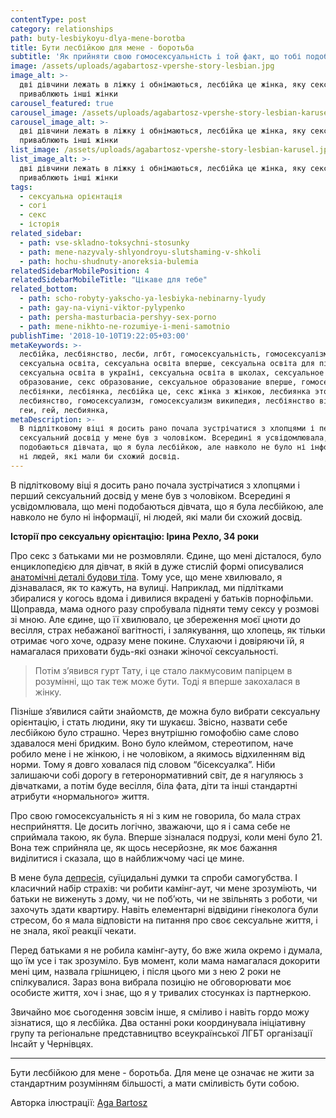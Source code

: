 ```yaml
---
contentType: post
category: relationships
path: buty-lesbiykoyu-dlya-mene-borotba
title: Бути лесбійкою для мене - боротьба
subtitle: 'Як прийняти свою гомосексуальність і той факт, що тобі подобаються дівчата'
image: /assets/uploads/agabartosz-vpershe-story-lesbian.jpg
image_alt: >-
  дві дівчини лежать в ліжку і обнімаються, лесбійка це жінка, яку сексуально
  приваблюють інші жінки
carousel_featured: true
carousel_image: /assets/uploads/agabartosz-vpershe-story-lesbian-karusel.jpg
carousel_image_alt: >-
  дві дівчини лежать в ліжку і обнімаються, лесбійка це жінка, яку сексуально
  приваблюють інші жінки
list_image: /assets/uploads/agabartosz-vpershe-story-lesbian-karusel.jpg
list_image_alt: >-
  дві дівчини лежать в ліжку і обнімаються, лесбійка це жінка, яку сексуально
  приваблюють інші жінки
tags:
  - сексуальна орієнтація
  - согі
  - секс
  - історія
related_sidebar:
  - path: vse-skladno-toksychni-stosunky
  - path: mene-nazyvaly-shlyondroyu-slutshaming-v-shkoli
  - path: hochu-shudnuty-anoreksia-bulemia
relatedSidebarMobilePosition: 4
relatedSidebarMobileTitle: "Цікаве для тебе"
related_bottom:
  - path: scho-robyty-yakscho-ya-lesbiyka-nebinarny-lyudy
  - path: gay-na-viyni-viktor-pylypenko
  - path: persha-masturbacia-pershyy-sex-porno
  - path: mene-nikhto-ne-rozumiye-i-meni-samotnio
publishTime: '2018-10-10T19:22:05+03:00'
metaKeywords: >-
  лесбійка, лесбіянство, лесби, лгбт, гомосексуальність, гомосексуалізм,
  сексуальна освіта, сексуальна освіта вперше, сексуальна освіта для підлітків,
  сексуальна освіта в україні, сексуальна освіта в школах, сексуальное
  образование, секс образование, сексуальное образование вперше, гомосексуали,
  лесбіянки, лесбіянка, лесбійка це, секс жінка з жінкою, лесбиянка это,
  лесбиянство, гомосексуализм, гомосексуализм википедия, лесбіянство вікіпедія,
  геи, гей, лесбиянка, 
metaDescription: >-
  В підлітковому віці я досить рано почала зустрічатися з хлопцями і перший
  сексуальний досвід у мене був з чоловіком. Всередині я усвідомлювала, що мені
  подобаються дівчата, що я була лесбійкою, але навколо не було ні інформації,
  ні людей, які мали би схожий досвід.
---
```

В підлітковому віці я досить рано почала зустрічатися з хлопцями і перший сексуальний досвід у мене був з чоловіком. Всередині я усвідомлювала, що мені подобаються дівчата, що я була лесбійкою, але навколо не було ні інформації, ні людей, які мали би схожий досвід. 

**Історії про сексуальну орієнтацію: Ірина Рехло, 34 роки**

Про секс з батьками ми не розмовляли. Єдине, що мені дісталося, було енциклопедією для дівчат, в якій в дуже стислій формі описувалися [анатомічні деталі будови тіла](https://vpershe.com/articles/zminy-v-tili-divchyny-pidlitka). Тому усе, що мене хвилювало, я дізнавалася, як то кажуть, на вулиці. Наприклад, ми підлітками збиралися у когось вдома і дивилися вкрадені у батьків порнофільми. Щоправда, мама одного разу спробувала підняти тему сексу у розмові зі мною. Але єдине, що її хвилювало, це збереження моєї цноти до весілля, страх небажаної вагітності, і залякування, що хлопець, як тільки отримає чого хоче, одразу мене покине. Слухаючи і довіряючи їй, я намагалася приховати будь-які ознаки жіночої сексуальності.

> Потім з’явився гурт Тату, і це стало лакмусовим папірцем в розумінні, що так теж може бути. Тоді я вперше закохалася в жінку.

Пізніше з’явилися сайти знайомств, де можна було вибрати сексуальну орієнтацію, і стать людини, яку ти шукаєш. Звісно, назвати себе лесбійкою було страшно. Через внутрішню гомофобію саме слово здавалося мені бридким. Воно було клеймом, стереотипом, наче робило мене і не жінкою, і не чоловіком, а якимось відхиленням від норми. Тому я довго ховалася під словом “бісексуалка”. Ніби залишаючи собі дорогу в гетеронормативний світ, де я нагуляюсь з дівчатками, а потім буде весілля, біла фата, діти та інші стандартні атрибути «нормального» життя. 

Про свою гомосексуальність я ні з ким не говорила, бо мала страх несприйняття. Це досить логічно, зважаючи, що я і сама себе не сприймала такою, як була. Вперше зізналася подрузі, коли мені було 21. Вона теж сприйняла це, як щось несерйозне, як моє бажання виділитися і сказала, що в найближчому часі це мине.

В мене була [депресія](https://vpershe.com/articles/mene-nikhto-ne-rozumiye-i-meni-samotnio), суїцидальні думки та спроби самогубства. І класичний набір страхів: чи робити камінг-аут, чи мене зрозуміють, чи батьки не виженуть з дому, чи не поб’ють, чи не звільнять з роботи, чи захочуть здати квартиру. Навіть елементарні відвідини гінеколога були стресом, бо я мала відповісти на питання про своє сексуальне життя, і не знала, якої реакції чекати.    

Перед батьками я не робила камінг-ауту, бо вже жила окремо і думала, що їм усе і так зрозуміло. Був момент, коли мама намагалася докорити мені цим, назвала грішницею, і після цього ми з нею 2 роки не спілкувалися. Зараз вона вибрала позицію не обговорювати моє особисте життя, хоч і знає, що я у тривалих стосунках із партнеркою. 

Звичайно моє сьогодення зовсім інше, я сміливо і навіть гордо можу зізнатися, що я лесбійка. Два останні роки координувала ініціативну групу та регіональне представництво всеукраїнської ЛГБТ організації Інсайт у Чернівцях.

- - -

Бути лесбійкою для мене - боротьба. Для мене це означає не жити за стандартним розумінням більшості, а мати сміливість бути собою.



Авторка ілюстрації: [Aga Bartosz](https://www.instagram.com/agabartosz/)
